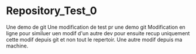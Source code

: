 # Repository_Test_0
Une demo de git
Une modification de test pr une demo git
Modification en ligne pour similuer uen modif d'un autre dev pour ensuite recup uniquement cette modif depuis git et non tout le repertoir.
Une autre modif depuis ma machine.

